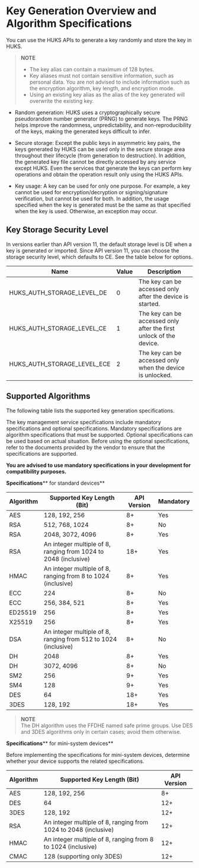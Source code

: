 # Key Generation Overview and Algorithm Specifications

<!--Kit: Universal Keystore Kit-->
<!--Subsystem: Security-->
<!--Owner: @wutiantian-gitee-->
<!--Designer: @HighLowWorld-->
<!--Tester: @wxy1234564846-->
<!--Adviser: @zengyawen-->

You can use the HUKS APIs to generate a key randomly and store the key in HUKS.
> **NOTE**
>
> - The key alias can contain a maximum of 128 bytes.
> - Key aliases must not contain sensitive information, such as personal data. You are not advised to include information such as the encryption algorithm, key length, and encryption mode.
> - Using an existing key alias as the alias of the key generated will overwrite the existing key.

- Random generation: HUKS uses a cryptographically secure pseudorandom number generator (PRNG) to generate keys. The PRNG helps improve the randomness, unpredictability, and non-reproducibility of the keys, making the generated keys difficult to infer.

- Secure storage: Except the public keys in asymmetric key pairs, the keys generated by HUKS can be used only in the secure storage area throughout their lifecycle (from generation to destruction). In addition, the generated key file cannot be directly accessed by any service except HUKS. Even the services that generate the keys can perform key operations and obtain the operation result only using the HUKS APIs.
- Key usage: A key can be used for only one purpose. For example, a key cannot be used for encryption/decryption or signing/signature verification, but cannot be used for both. In addition, the usage specified when the key is generated must be the same as that specified when the key is used. Otherwise, an exception may occur.

## Key Storage Security Level

In versions earlier than API version 11, the default storage level is DE when a key is generated or imported. Since API version 11, you can choose the storage security level, which defaults to CE. See the table below for options.

| Name                          | Value  | Description                                                        |
| ------------------------------ | ---- | ------------------------------------------------------------ |
| HUKS_AUTH_STORAGE_LEVEL_DE | 0    | The key can be accessed only after the device is started.|
| HUKS_AUTH_STORAGE_LEVEL_CE | 1    | The key can be accessed only after the first unlock of the device.|
| HUKS_AUTH_STORAGE_LEVEL_ECE | 2    | The key can be accessed only when the device is unlocked.|

## Supported Algorithms

The following table lists the supported key generation specifications.
<!--Del-->
The key management service specifications include mandatory specifications and optional specifications. Mandatory specifications are algorithm specifications that must be supported. Optional specifications can be used based on actual situation. Before using the optional specifications, refer to the documents provided by the vendor to ensure that the specifications are supported.

**You are advised to use mandatory specifications in your development for compatibility purposes.**
<!--DelEnd-->

**Specifications****<!--RP1--> for standard devices<!--RP1End-->**

| Algorithm| Supported Key Length (Bit)| API Version| <!--DelCol4-->Mandatory|
| -------- | -------- | -------- | -------- |
| AES | 128, 192, 256| 8+ | Yes|
| <!--DelRow-->RSA | 512, 768, 1024| 8+ | No|
| RSA | 2048, 3072, 4096| 8+ | Yes|
| RSA | An integer multiple of 8, ranging from 1024 to 2048 (inclusive)| 18+ | Yes|
| HMAC | An integer multiple of 8, ranging from 8 to 1024 (inclusive)| 8+ | Yes|
| <!--DelRow-->ECC | 224 | 8+ | No|
| ECC | 256, 384, 521| 8+ | Yes|
| ED25519 | 256 | 8+ | Yes|
| X25519 | 256 | 8+ | Yes|
| <!--DelRow-->DSA | An integer multiple of 8, ranging from 512 to 1024 (inclusive) | 8+ | No|
| DH | 2048 | 8+ | Yes|
| <!--DelRow-->DH | 3072, 4096| 8+ | No|
| SM2 | 256 | 9+ | Yes|
| SM4 | 128 | 9+ | Yes|
| DES | 64 | 18+ | Yes|
| 3DES | 128, 192| 18+ | Yes|

> **NOTE**<br>
> The DH algorithm uses the FFDHE named safe prime groups.
> Use DES and 3DES algorithms only in certain cases; avoid them otherwise.

**Specifications****<!--RP2--> for mini-system devices<!--RP2End-->**

<!--Del-->
Before implementing the specifications for mini-system devices, determine whether your device supports the related specifications.
<!--DelEnd-->

| Algorithm| Supported Key Length (Bit)| API Version|
| -------- | -------- | -------- |
| AES | 128, 192, 256| 8+ |
| DES | 64 | 12+ |
| 3DES | 128, 192| 12+ |
| RSA | An integer multiple of 8, ranging from 1024 to 2048 (inclusive)| 12+ |
| HMAC | An integer multiple of 8, ranging from 8 to 1024 (inclusive)| 12+ |
| CMAC | 128 (supporting only 3DES)| 12+ |
